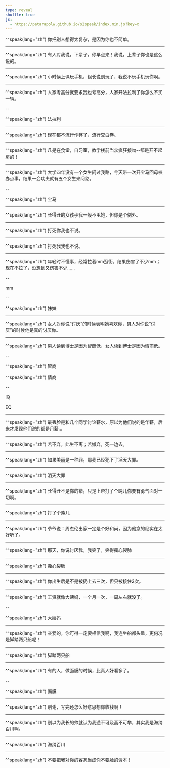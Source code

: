 ```yaml
---
type: reveal
shuffle: true
js:
  - https://patarapolw.github.io/s2speak/index.min.js?key=x
---
```

<!-- markdownlint-disable first-line-h1 -->

^^speak(lang="zh") 你把别人想得太复杂，是因为你也不简单。

---

^^speak(lang="zh") 有人对我说，下辈子，你早点来！我说，上辈子你也是这么说的。

---

^^speak(lang="zh") 小时候上课玩手机，组长说别玩了，我说不玩手机玩你啊。

---

^^speak(lang="zh") 人家考高分就要求我也考高分，人家开法拉利了你怎么不买一辆。

--

^^speak(lang="zh") 法拉利

---

^^speak(lang="zh") 现在都不流行作弊了，流行交白卷。

---

^^speak(lang="zh") 凡是在食堂，自习室，教学楼前当众疯狂接吻--都是开不起房的！

---

^^speak(lang="zh") 大学四年没有一个女生问过我路，今天带一次开宝马回母校办点事，结果一会功夫就有五个女生来问路。

--

^^speak(lang="zh") 宝马

---

^^speak(lang="zh") 长得丑的女孩子我一般不甩她，但你是个例外。

---

^^speak(lang="zh") 打死你我也不说。

---

^^speak(lang="zh") 打死我我也不说。

---

^^speak(lang="zh") 年轻时不懂事，经常拉着mm逛街，结果伤害了不少mm；现在不拉了，没想到又伤害不少......

--

mm

--

^^speak(lang="zh") 妹妹

---

^^speak(lang="zh") 女人对你说“讨厌”的时候表明她喜欢你，男人对你说“讨厌”的时候他是真的讨厌你。

---

^^speak(lang="zh") 男人读到博士是因为智商低，女人读到博士是因为情商低。

--

^^speak(lang="zh") 智商

^^speak(lang="zh") 情商

--

IQ

EQ

---

^^speak(lang="zh") 最丢脸是和几个同学讨论薪水，原以为他们说的是年薪，后来才发现他们说的都是月薪...

---

^^speak(lang="zh") 若不弃，此生不离；若嫌弃，死一边去。

---

^^speak(lang="zh") 如果美丽是一种罪，那我已经犯下了滔天大罪。

---

^^speak(lang="zh") 滔天大罪

---

^^speak(lang="zh") 长得丑不是你的错，只是上帝打了个盹儿你要有勇气面对一切啊。

---

^^speak(lang="zh") 打了个盹儿

---

^^speak(lang="zh") 爷爷说：周杰伦出家一定是个好和尚，因为他念的经实在太好听了。

---

^^speak(lang="zh") 那天，你说讨厌我，我笑了，笑得撕心裂肺

---

^^speak(lang="zh") 撕心裂肺

---

^^speak(lang="zh") 你出生后是不是被扔上去三次，但只被接住2次。

---

^^speak(lang="zh") 工资就像大姨妈，一个月一次，一周左右就没了。

--

^^speak(lang="zh") 大姨妈

---

^^speak(lang="zh") 亲爱的，你可得一定要相信我啊，我连坐船都头晕，更何况是脚踏两只船呢！

---

^^speak(lang="zh") 脚踏两只船

---

^^speak(lang="zh") 有的人，做面膜的时候，比真人好看多了。

--

^^speak(lang="zh") 面膜

---

^^speak(lang="zh") 别谢，写完还怎么好意思想你收钱啊！

---

^^speak(lang="zh") 别以为我长的帅就认为我遥不可及高不可攀，其实我是海纳百川啊。

---

^^speak(lang="zh") 海纳百川

---

^^speak(lang="zh") 不要把我对你的容忍当成你不要脸的资本！
